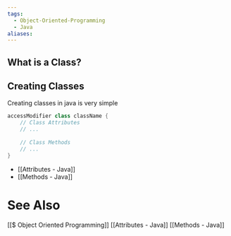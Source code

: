 ```yaml
---
tags:
  - Object-Oriented-Programming
  - Java
aliases:
---
```

## What is a Class?


## Creating Classes
Creating classes in java is very simple

```java showlinenumbers
accessModifier class className {
	// Class Attributes
	// ...
	
	// Class Methods
	// ...
}
```
- [[Attributes - Java]]
- [[Methods - Java]]



# See Also
[[$ Object Oriented Programming]]
[[Attributes - Java]]
[[Methods - Java]]
